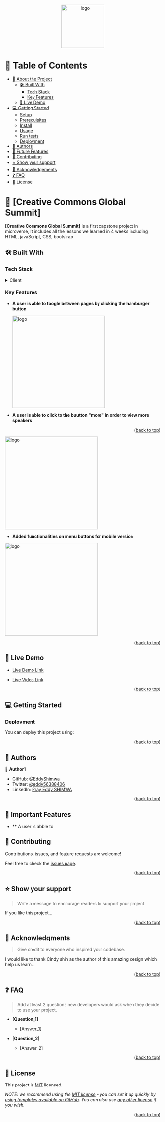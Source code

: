 <a name="readme-top"></a>

<div align="center">

  <img src="./Images/murple_logo.png" alt="logo" width="140"  height="auto" />
  <br/>

</div>

# 📗 Table of Contents

- [📖 About the Project](#about-project)
  - [🛠 Built With](#built-with)
    - [Tech Stack](#tech-stack)
    - [Key Features](#key-features)
  - [🚀 Live Demo](#live-demo)
- [💻 Getting Started](#getting-started)
  - [Setup](#setup)
  - [Prerequisites](#prerequisites)
  - [Install](#install)
  - [Usage](#usage)
  - [Run tests](#run-tests)
  - [Deployment](#triangular_flag_on_post-deployment)
- [👥 Authors](#authors)
- [🔭 Future Features](#future-features)
- [🤝 Contributing](#contributing)
- [⭐️ Show your support](#support)
- [🙏 Acknowledgements](#acknowledgements)
- [❓ FAQ](#faq)
- [📝 License](#license)

# 📖 [Creative Commons Global Summit] <a name="about-project"></a>

> 

**[Creative Commons Global Summit]** Is a first capstone project in microverse, It includes all the lessons we learned in 4 weeks including HTML, javaScript, CSS, bootstrap 

## 🛠 Built With <a name="built-with"></a>

### Tech Stack <a name="tech-stack"></a>

<details>
  <summary>Client</summary>
  <ul>
    <li><a href="">HTML</a></li>
    <li><a href="">CSS</a></li>
    <li><a href="">javaScript</a></li>
  </ul>
</details>

### Key Features <a name="key-features"></a>

- **A user is able to toogle between pages by clicking the hamburger button**

  <img src="./Images/feature-1.png" alt="logo" width="300"  height="auto" />

- **A user is able to click to the buutton "more" in order to view more speakers**
<p align="right">(<a href="#readme-top">back to top</a>)</p>
<img src="./Images/feature-2.png" alt="logo" width="300"  height="auto" />

 - **Added functionalities on menu buttons for mobile version**

<img src="./Images/feature-3.png" alt="logo" width="300"  height="auto" /> 

<p align="right">(<a href="#readme-top">back to top</a>)</p>

## 🚀 Live Demo <a name="live-demo"></a>

- [Live Demo Link](https://eddyshimwa.github.io/CapStone-Project/)

- [Live Video Link](https://www.loom.com/share/f9df8e9c261b472585d543880875a4be)

<p align="right">(<a href="#readme-top">back to top</a>)</p>

## 💻 Getting Started <a name="getting-started"></a>


### Deployment

You can deploy this project using:


<p align="right">(<a href="#readme-top">back to top</a>)</p>

## 👥 Authors 

👤 **Author1**

- GitHub: [@EddyShimwa](https://github.com/EddyShimwa)
- Twitter: [@eddy56388406](https://twitter.com/eddy56388406)
- LinkedIn: [Pray Eddy SHIMWA]([https://www.linkedin.com/in/pray-eddy-shimwa-18a6751b6/])


<p align="right">(<a href="#readme-top">back to top</a>)</p>


## 🔭 Important Features <a name="future-features"></a>



- ** A user is abble to 
## 🤝 Contributing <a name="contributing"></a>

Contributions, issues, and feature requests are welcome!

Feel free to check the [issues page](../../issues/).

<p align="right">(<a href="#readme-top">back to top</a>)</p>

## ⭐️ Show your support <a name="support"></a>

> Write a message to encourage readers to support your project

If you like this project...

<p align="right">(<a href="#readme-top">back to top</a>)</p>


## 🙏 Acknowledgments <a name="acknowledgements"></a>

> Give credit to everyone who inspired your codebase.

I would like to thank Cindy shin as the author of this amazing design which help us learn..

<p align="right">(<a href="#readme-top">back to top</a>)</p>


## ❓ FAQ <a name="faq"></a>

> Add at least 2 questions new developers would ask when they decide to use your project.

- **[Question_1]**

  - [Answer_1]

- **[Question_2]**

  - [Answer_2]

<p align="right">(<a href="#readme-top">back to top</a>)</p>

## 📝 License <a name="license"></a>

This project is [MIT](./LICENSE) licensed.

_NOTE: we recommend using the [MIT license](https://choosealicense.com/licenses/mit/) - you can set it up quickly by [using templates available on GitHub](https://docs.github.com/en/communities/setting-up-your-project-for-healthy-contributions/adding-a-license-to-a-repository). You can also use [any other license](https://choosealicense.com/licenses/) if you wish._

<p align="right">(<a href="#readme-top">back to top</a>)</p>